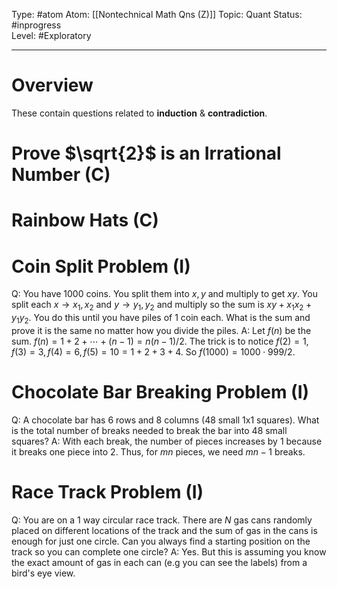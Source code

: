 Type: #atom
Atom: [[Nontechnical Math Qns (Z)]]
Topic: Quant 
Status: #inprogress  
Level: #Exploratory 

----
# Overview

These contain questions related to **induction** & **contradiction**.

# Prove $\sqrt{2}$ is an Irrational Number (C)

# Rainbow Hats (C)

# Coin Split Problem (I)

Q: You have 1000 coins. You split them into $x,y$ and multiply to get $xy$. You split each $x \rightarrow x_1, x_2$ and $y \rightarrow y_1, y_2$ and multiply so the sum is $xy+x_1x_2+y_1y_2$. You do this until you have piles of 1 coin each. What is the sum and prove it is the same no matter how you divide the piles.
A: Let $f(n)$ be the sum. $f(n)=1+2+ \cdots + (n-1)=n(n-1)/2$. The trick is to notice $f(2)=1, f(3)=3, f(4)=6, f(5)=10=1+2+3+4$. So $f(1000)=1000\cdot999/2$.

# Chocolate Bar Breaking Problem (I)

Q: A chocolate bar has 6 rows and 8 columns (48 small 1x1 squares). What is the total number of breaks needed to break the bar into 48 small squares?
A: With each break, the number of pieces increases by 1 because it breaks one piece into 2. Thus, for $mn$ pieces, we need $mn-1$ breaks.

# Race Track Problem (I)

Q: You are on a 1 way circular race track. There are $N$ gas cans randomly placed on different locations of the track and the sum of gas in the cans is enough for just one circle. Can you always find a starting position on the track so you can complete one circle?
A: Yes. But this is assuming you know the exact amount of gas in each can (e.g you can see the labels) from a bird's eye view.
                         